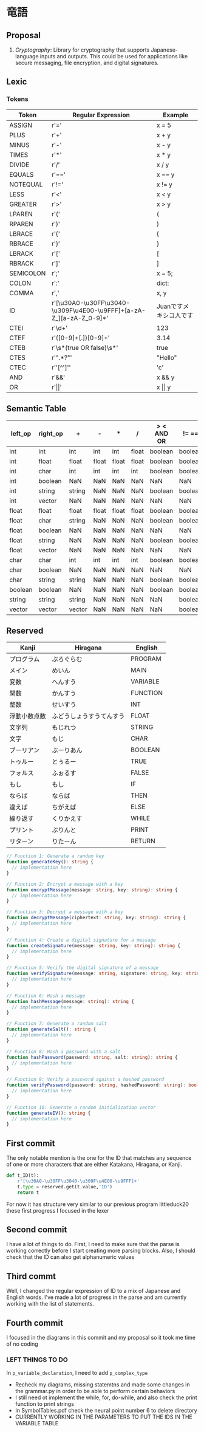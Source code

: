 # 竜語
## Proposal
1. $Cryptography$: Library for cryptography that supports Japanese-language inputs and outputs. This could be used for applications like secure messaging, file encryption, and digital signatures.

## Lexic
### Tokens
| Token| Regular Expression| Example|
| ------------ | ------------------------ | -------- |
| ASSIGN       | r'='                     | x = 5   |
| PLUS         | r'\+'                    | x + y   |
| MINUS        | r'-'                     | x - y   |
| TIMES        | r'\*'                    | x * y   |
| DIVIDE       | r'/'                     | x / y   |
| EQUALS       | r'=='                    | x == y  |
| NOTEQUAL     | r'!='                    | x != y  |
| LESS         | r'<'                     | x < y   |
| GREATER      | r'>'                     | x > y   |
| LPAREN       | r'\('                    | (       |
| RPAREN       | r'\)'                    | )       |
| LBRACE       | r'\{'                    | {       |
| RBRACE       | r'\}'                    | }       |
| LBRACK       | r'\['                    | [       |
| RBRACK       | r'\]'                    | ]       |
| SEMICOLON    | r';'                     | x = 5;  |
| COLON        | r':'                     | dict:   |
| COMMA        | r','                     | x, y    |
| ID           | r'[\u30A0-\u30FF\u3040-\u309F\u4E00-\u9FFF]+[a-zA-Z_][a-zA-Z_0-9]*' |Juanですメキシコ人です |
| CTEI         | r'\d+'                   | 123     |
| CTEF         | r'([0-9]+[.])[0-9]+'     | 3.14    |
| CTEB         | r'\s*(true OR false)\s*'    | true    |
| CTES         | r'\".*?\"'               | "Hello" |
| CTEC         | r'\'[^\']\''             | 'c'     |
| AND          | r'&&'                    | x && y  |
| OR           | r'\|\|'                  | x \|\| y|



## Semantic Table
| left_op | right_op | +      | -     | *     | /     | > < AND OR       | !=   ==  |
| ------- | -------- | ------ | ----- | ----- | ----- | ------- | -------- |
| int     | int      | int    | int   | int   | float | boolean | boolean  |
| int     | float    | float  | float | float | float | boolean | boolean  |
| int     | char     | int    | int   | int   | int   | boolean | boolean  |
| int     | boolean  | NaN    | NaN   | NaN   | NaN   | NaN     | NaN      |
| int     | string   | string | NaN   | NaN   | NaN   | boolean | boolean  |
| int     | vector   | NaN    | NaN   | NaN   | NaN   | NaN     | NaN      |
| float   | float    | float  | float | float | float | boolean | boolean  |
| float   | char     | string | NaN   | NaN   | NaN   | boolean | boolean  |
| float   | boolean  | NaN    | NaN   | NaN   | NaN   | NaN     | NaN      |
| float   | string   | NaN    | NaN   | NaN   | NaN   | boolean | boolean  |
| float   | vector   | NaN    | NaN   | NaN   | NaN   | NaN     | NaN      |
| char    | char     | int    | int   | int   | int   | boolean | boolean  |
| char    | boolean  | NaN    | NaN   | NaN   | NaN   | NaN     | NaN      |
| char    | string   | string | NaN   | NaN   | NaN   | boolean | boolean  |
| boolean | boolean  | NaN    | NaN   | NaN   | NaN   | boolean | boolean  |
| string  | string   | string | NaN   | NaN   | NaN   | NaN     | boolean  |
| vector  | vector   | vector | NaN   | NaN   | NaN   | NaN     | boolean  |


## Reserved 
| Kanji        | Hiragana                 | English  |
| ------------ | ------------------------ | -------- |
| プログラム   | ぷろぐらむ               | PROGRAM  |
| メイン       | めいん                   | MAIN     |
| 変数         | へんすう                 | VARIABLE |
| 関数         | かんすう                 | FUNCTION |
| 整数         | せいすう                 | INT      |
| 浮動小数点数 | ふどうしょうすうてんすう | FLOAT    |
| 文字列       | もじれつ                 | STRING   |
| 文字         | もじ                     | CHAR     |
| ブーリアン   | ぶーりあん               | BOOLEAN  |
| トゥルー     | とぅるー                 | TRUE     |
| フォルス     | ふぉるす                 | FALSE    |
| もし         | もし                     | IF       |
| ならば       | ならば                   | THEN     |
| 違えば       | ちがえば                 | ELSE     |
| 繰り返す     | くりかえす               | WHILE    |
| プリント     | ぷりんと                 | PRINT    |
| リターン     | りたーん                 | RETURN   |


```ts
// Function 1: Generate a random key
function generateKey(): string {
  // implementation here
}

// Function 2: Encrypt a message with a key
function encryptMessage(message: string, key: string): string {
  // implementation here
}

// Function 3: Decrypt a message with a key
function decryptMessage(ciphertext: string, key: string): string {
  // implementation here
}

// Function 4: Create a digital signature for a message
function createSignature(message: string, key: string): string {
  // implementation here
}

// Function 5: Verify the digital signature of a message
function verifySignature(message: string, signature: string, key: string): boolean {
  // implementation here
}

// Function 6: Hash a message
function hashMessage(message: string): string {
  // implementation here
}

// Function 7: Generate a random salt
function generateSalt(): string {
  // implementation here
}

// Function 8: Hash a password with a salt
function hashPassword(password: string, salt: string): string {
  // implementation here
}

// Function 9: Verify a password against a hashed password
function verifyPassword(password: string, hashedPassword: string): boolean {
  // implementation here
}

// Function 10: Generate a random initialization vector
function generateIV(): string {
  // implementation here
}
```
## First commit
The only notable mention is the one for the ID  that matches any sequence of one or more characters that are either Katakana, Hiragana, or Kanji.
```py
def t_ID(t):
    r'[\u30A0-\u30FF\u3040-\u309F\u4E00-\u9FFF]+'
    t.type = reserved.get(t.value,'ID')  
    return t
```
For now it has structure very similar to our previous program littleduck20 these first progress I focused in the lexer

## Second commit 
I have a lot of things to do. First, I need to make sure that the parse is working correctly before I start creating more parsing blocks. Also, I should check that the ID can also get alphanumeric values
## Third commt
Well, I changed the regular expression of ID to a mix of Japanese and English words. I've made a lot of progress in the parse and am currently working with the list of statements.
## Fourth commit
I focused in the diagrams in this commit and my proposal so it took me time of no coding
### LEFT THINGS TO DO
In `p_variable_declaration`, I need to add `p_complex_type`
- Recheck my diagrams, missing statemtns and made some changes in the grammar.py in order to be able to perform certain behaviors
- I still need ot implement the while, for, do-while, and also check the print function to print strings 
- In SymbolTables.pdf check the neural point number 6 to delete directory
- CURRENTLY WORKING IN THE PARAMETERS TO PUT THE IDS IN THE VARIABLE TABLE